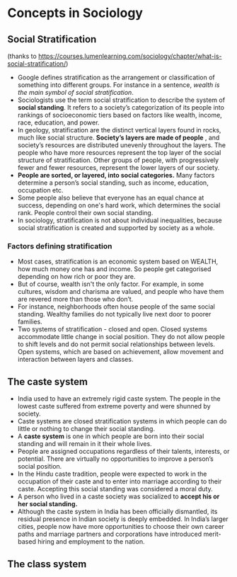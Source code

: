 # Concepts in Sociology

## Social Stratification
(thanks to https://courses.lumenlearning.com/sociology/chapter/what-is-social-stratification/)

- Google defines stratification as the arrangement or classification of something into different groups. For instance in a sentence, *wealth is the main symbol of social stratification*.
-  Sociologists use the term social stratification to describe the system of **social standing**. It refers to a society’s categorization of its people into rankings of socioeconomic tiers based on factors like wealth, income, race, education, and power.
- In geology, stratification are the distinct vertical layers found in rocks, much like social structure. **Society’s layers are made of people** , and society’s resources are distributed unevenly throughout the layers. The people who have more resources represent the top layer of the social structure of stratification. Other groups of people, with progressively fewer and fewer resources, represent the lower layers of our society.
- **People are sorted, or layered, into social categories.** Many factors determine a person’s social standing, such as income, education, occupation etc. 
- Some people also believe that everyone has an equal chance at success, depending on one's hard work, which determines the social rank. People control their own social standing. 
- In sociology, stratification is not about individual inequalities, because social stratification is created and supported by society as a whole. 

### Factors defining stratification
- Most cases, stratification is an economic system based on WEALTH, how much money one has and income. So people get categorised depending on how rich or poor they are. 
- But of course, wealth isn't the only factor. For example, in some cultures, wisdom and charisma are valued, and people who have them are revered more than those who don’t.
- For instance, neighborhoods often house people of the same social standing. Wealthy families do not typically live next door to poorer families. 
- Two systems of stratification - closed and open. Closed systems accommodate little change in social position. They do not allow people to shift levels and do not permit social relationships between levels. Open systems, which are based on achievement, allow movement and interaction between layers and classes.

## The caste system
- India used to have an extremely rigid caste system. The people in the lowest caste suffered from extreme poverty and were shunned by society.
- Caste systems are closed stratification systems in which people can do little or nothing to change their social standing.
-  A **caste system** is one in which people are born into their social standing and will remain in it their whole lives. 
- People are assigned occupations regardless of their talents, interests, or potential. There are virtually no opportunities to improve a person’s social position.
- In the Hindu caste tradition, people were expected to work in the occupation of their caste and to enter into marriage according to their caste. Accepting this social standing was considered a moral duty. 
- A person who lived in a caste society was socialized to **accept his or her social standing.**
- Although the caste system in India has been officially dismantled, its residual presence in Indian society is deeply embedded. In India’s larger cities, people now have more opportunities to choose their own career paths and marriage partners and corporations have introduced merit-based hiring and employment to the nation.

## The class system